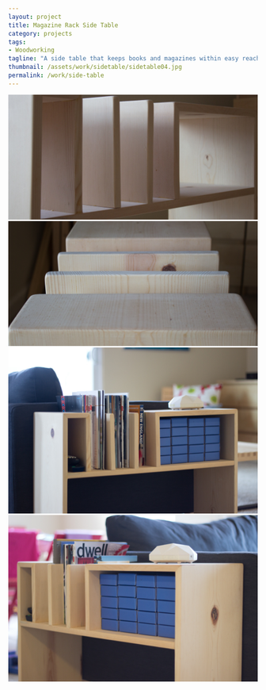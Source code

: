 ```yaml
---
layout: project
title: Magazine Rack Side Table
category: projects
tags:
- Woodworking
tagline: "A side table that keeps books and magazines within easy reach"
thumbnail: /assets/work/sidetable/sidetable04.jpg
permalink: /work/side-table
---
```


[![](/assets/work/sidetable/sidetable01.jpg)](/assets/work/sidetable/sidetable01.jpg)
[![](/assets/work/sidetable/sidetable02.jpg)](/assets/work/sidetable/sidetable02.jpg)
[![](/assets/work/sidetable/sidetable03.jpg)](/assets/work/sidetable/sidetable03.jpg)
[![](/assets/work/sidetable/sidetable04.jpg)](/assets/work/sidetable/sidetable04.jpg)
